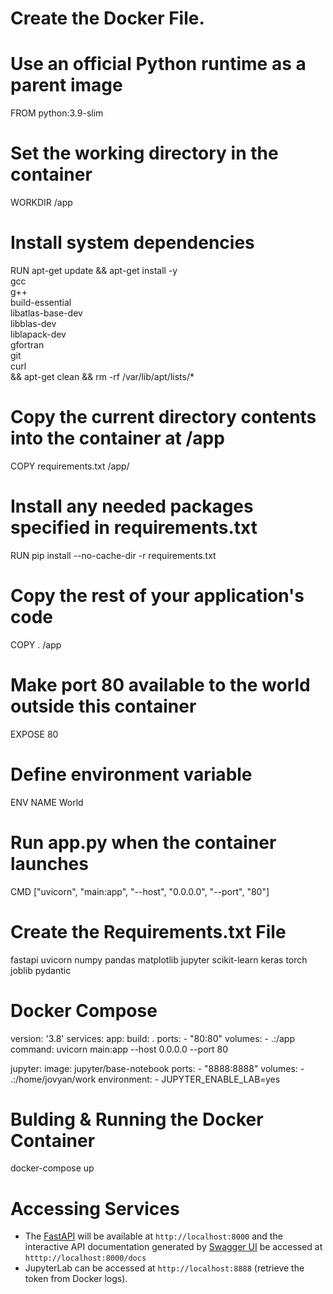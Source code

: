 # Create the Docker File.

# Use an official Python runtime as a parent image
FROM python:3.9-slim

# Set the working directory in the container
WORKDIR /app

# Install system dependencies
RUN apt-get update && apt-get install -y \
    gcc \
    g++ \
    build-essential \
    libatlas-base-dev \
    libblas-dev \
    liblapack-dev \
    gfortran \
    git \
    curl \
    && apt-get clean && rm -rf /var/lib/apt/lists/*

# Copy the current directory contents into the container at /app
COPY requirements.txt /app/

# Install any needed packages specified in requirements.txt
RUN pip install --no-cache-dir -r requirements.txt

# Copy the rest of your application's code
COPY . /app

# Make port 80 available to the world outside this container
EXPOSE 80

# Define environment variable
ENV NAME World

# Run app.py when the container launches
CMD ["uvicorn", "main:app", "--host", "0.0.0.0", "--port", "80"]

# Create the Requirements.txt File

fastapi
uvicorn
numpy
pandas
matplotlib
jupyter
scikit-learn
keras
torch
joblib
pydantic

# Docker Compose
version: '3.8'
services:
  app:
    build: .
    ports:
      - "80:80"
    volumes:
      - .:/app
    command: uvicorn main:app --host 0.0.0.0 --port 80

  jupyter:
    image: jupyter/base-notebook
    ports:
      - "8888:8888"
    volumes:
      - .:/home/jovyan/work
    environment:
      - JUPYTER_ENABLE_LAB=yes

# Bulding & Running the Docker Container
docker-compose up

# Accessing Services

- The [FastAPI](https://fastapi.tiangolo.com/) will be available at `http://localhost:8000` and the interactive API documentation generated by [Swagger UI](https://swagger.io/tools/swagger-ui/) be accessed at `htttp://localhost:8000/docs`
- JupyterLab can be accessed at `http://localhost:8888` (retrieve the token from Docker logs).


